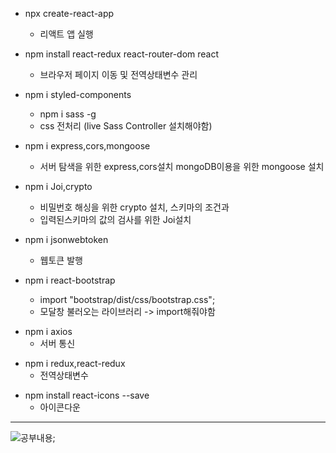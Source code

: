 - npx create-react-app

  - 리액트 앱 실행

- npm install react-redux react-router-dom react

  - 브라우저 페이지 이동 및 전역상태변수 관리

- npm i styled-components

  - npm i sass -g
  - css 전처리 (live Sass Controller 설치해야함)

- npm i express,cors,mongoose

  - 서버 탐색을 위한 express,cors설치 mongoDB이용을 위한 mongoose 설치

- npm i Joi,crypto

  - 비밀번호 해싱을 위한 crypto 설치, 스키마의 조건과
  - 입력된스키마의 값의 검사를 위한 Joi설치

- npm i jsonwebtoken

  - 웹토큰 발행

- npm i react-bootstrap
  - import "bootstrap/dist/css/bootstrap.css";
  - 모달창 불러오는 라이브러리 -> import해줘야함

* npm i axios
  - 서버 통신

- npm i redux,react-redux
  - 전역상태변수

* npm install react-icons --save
  - 아이콘다운

---

![공부내용]("https://user-images.githubusercontent.com/65845022/160271983-94e5021a-0f13-44a2-8671-f7902cf2f779.png");

